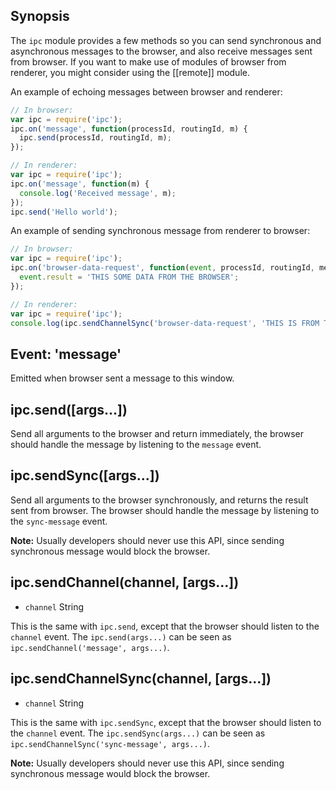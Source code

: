 ## Synopsis

The `ipc` module provides a few methods so you can send synchronous and asynchronous messages to the browser, and also receive messages sent from browser. If you want to make use of modules of browser from renderer, you might consider using the [[remote]] module.

An example of echoing messages between browser and renderer:

```javascript
// In browser:
var ipc = require('ipc');
ipc.on('message', function(processId, routingId, m) {
  ipc.send(processId, routingId, m);
});
```

```javascript
// In renderer:
var ipc = require('ipc');
ipc.on('message', function(m) {
  console.log('Received message', m);
});
ipc.send('Hello world');
```

An example of sending synchronous message from renderer to browser:

```javascript
// In browser:
var ipc = require('ipc');
ipc.on('browser-data-request', function(event, processId, routingId, message) {
  event.result = 'THIS SOME DATA FROM THE BROWSER';
});
```

```javascript
// In renderer:
var ipc = require('ipc');
console.log(ipc.sendChannelSync('browser-data-request', 'THIS IS FROM THE RENDERER'));
```

## Event: 'message'

Emitted when browser sent a message to this window.

## ipc.send([args...])

Send all arguments to the browser and return immediately, the browser should handle the message by listening to the `message` event.

## ipc.sendSync([args...])

Send all arguments to the browser synchronously, and returns the result sent from browser. The browser should handle the message by listening to the `sync-message` event.

**Note:** Usually developers should never use this API, since sending synchronous message would block the browser.

## ipc.sendChannel(channel, [args...])

* `channel` String

This is the same with `ipc.send`, except that the browser should listen to the `channel` event. The `ipc.send(args...)` can be seen as `ipc.sendChannel('message', args...)`.


## ipc.sendChannelSync(channel, [args...])

* `channel` String

This is the same with `ipc.sendSync`, except that the browser should listen to the `channel` event. The `ipc.sendSync(args...)` can be seen as `ipc.sendChannelSync('sync-message', args...)`.

**Note:** Usually developers should never use this API, since sending synchronous message would block the browser.